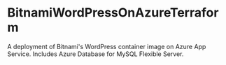 # BitnamiWordPressOnAzureTerraform
A deployment of Bitnami's WordPress container image on Azure App Service. Includes Azure Database for MySQL Flexible Server.
